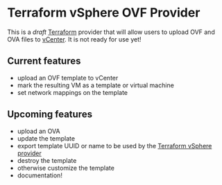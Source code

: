 # Terraform vSphere OVF Provider
This is a *draft* [Terraform][terraform] provider that will allow users to upload 
OVF and OVA files to [vCenter][vmware-vcenter]. It is not ready for use yet!

[vmware-vcenter]: https://www.vmware.com/products/vcenter-server.html
[terraform]: https://github.com/hashicorp/terraform

## Current features
- upload an OVF template to vCenter
- mark the resulting VM as a template or virtual machine
- set network mappings on the template

## Upcoming features
- upload an OVA
- update the template
- export template UUID or name to be used by the [Terraform vSphere provider][provider]
- destroy the template
- otherwise customize the template
- documentation!

[provider]: https://github.com/terraform-providers/terraform-provider-vsphere
